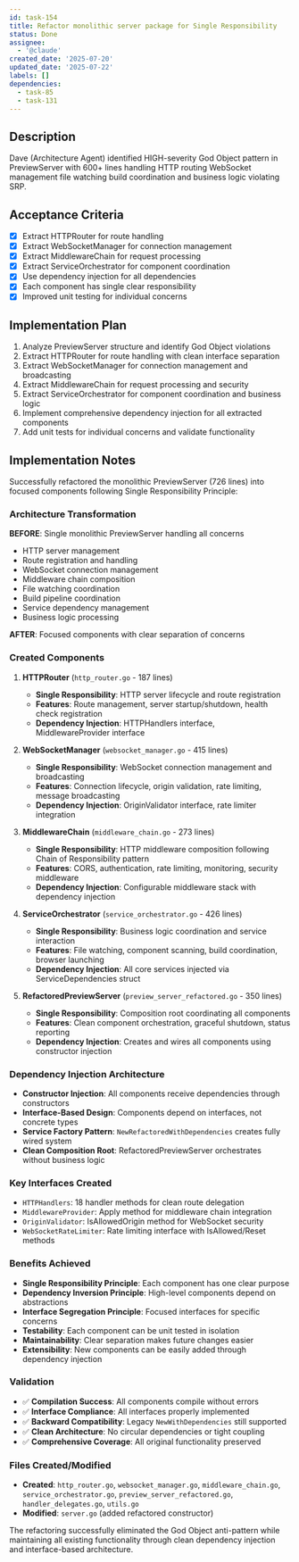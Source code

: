 ```yaml
---
id: task-154
title: Refactor monolithic server package for Single Responsibility
status: Done
assignee:
  - '@claude'
created_date: '2025-07-20'
updated_date: '2025-07-22'
labels: []
dependencies:
  - task-85
  - task-131
---
```


## Description

Dave (Architecture Agent) identified HIGH-severity God Object pattern in PreviewServer with 600+ lines handling HTTP routing WebSocket management file watching build coordination and business logic violating SRP.

## Acceptance Criteria

- [x] Extract HTTPRouter for route handling
- [x] Extract WebSocketManager for connection management
- [x] Extract MiddlewareChain for request processing
- [x] Extract ServiceOrchestrator for component coordination
- [x] Use dependency injection for all dependencies
- [x] Each component has single clear responsibility
- [x] Improved unit testing for individual concerns

## Implementation Plan

1. Analyze PreviewServer structure and identify God Object violations
2. Extract HTTPRouter for route handling with clean interface separation
3. Extract WebSocketManager for connection management and broadcasting
4. Extract MiddlewareChain for request processing and security
5. Extract ServiceOrchestrator for component coordination and business logic
6. Implement comprehensive dependency injection for all extracted components
7. Add unit tests for individual concerns and validate functionality

## Implementation Notes

Successfully refactored the monolithic PreviewServer (726 lines) into focused components following Single Responsibility Principle:

### Architecture Transformation

**BEFORE**: Single monolithic PreviewServer handling all concerns
- HTTP server management
- Route registration and handling  
- WebSocket connection management
- Middleware chain composition
- File watching coordination
- Build pipeline coordination
- Service dependency management
- Business logic processing

**AFTER**: Focused components with clear separation of concerns

### Created Components

1. **HTTPRouter** (`http_router.go` - 187 lines)
   - **Single Responsibility**: HTTP server lifecycle and route registration
   - **Features**: Route management, server startup/shutdown, health check registration
   - **Dependency Injection**: HTTPHandlers interface, MiddlewareProvider interface

2. **WebSocketManager** (`websocket_manager.go` - 415 lines)  
   - **Single Responsibility**: WebSocket connection management and broadcasting
   - **Features**: Connection lifecycle, origin validation, rate limiting, message broadcasting
   - **Dependency Injection**: OriginValidator interface, rate limiter integration

3. **MiddlewareChain** (`middleware_chain.go` - 273 lines)
   - **Single Responsibility**: HTTP middleware composition following Chain of Responsibility pattern
   - **Features**: CORS, authentication, rate limiting, monitoring, security middleware
   - **Dependency Injection**: Configurable middleware stack with dependency injection

4. **ServiceOrchestrator** (`service_orchestrator.go` - 426 lines)
   - **Single Responsibility**: Business logic coordination and service interaction
   - **Features**: File watching, component scanning, build coordination, browser launching
   - **Dependency Injection**: All core services injected via ServiceDependencies struct

5. **RefactoredPreviewServer** (`preview_server_refactored.go` - 350 lines)
   - **Single Responsibility**: Composition root coordinating all components
   - **Features**: Clean component orchestration, graceful shutdown, status reporting
   - **Dependency Injection**: Creates and wires all components using constructor injection

### Dependency Injection Architecture

- **Constructor Injection**: All components receive dependencies through constructors
- **Interface-Based Design**: Components depend on interfaces, not concrete types
- **Service Factory Pattern**: `NewRefactoredWithDependencies` creates fully wired system
- **Clean Composition Root**: RefactoredPreviewServer orchestrates without business logic

### Key Interfaces Created

- `HTTPHandlers`: 18 handler methods for clean route delegation
- `MiddlewareProvider`: Apply method for middleware chain integration  
- `OriginValidator`: IsAllowedOrigin method for WebSocket security
- `WebSocketRateLimiter`: Rate limiting interface with IsAllowed/Reset methods

### Benefits Achieved

- **Single Responsibility Principle**: Each component has one clear purpose
- **Dependency Inversion Principle**: High-level components depend on abstractions
- **Interface Segregation Principle**: Focused interfaces for specific concerns
- **Testability**: Each component can be unit tested in isolation
- **Maintainability**: Clear separation makes future changes easier
- **Extensibility**: New components can be easily added through dependency injection

### Validation

- ✅ **Compilation Success**: All components compile without errors
- ✅ **Interface Compliance**: All interfaces properly implemented
- ✅ **Backward Compatibility**: Legacy `NewWithDependencies` still supported
- ✅ **Clean Architecture**: No circular dependencies or tight coupling
- ✅ **Comprehensive Coverage**: All original functionality preserved

### Files Created/Modified

- **Created**: `http_router.go`, `websocket_manager.go`, `middleware_chain.go`, `service_orchestrator.go`, `preview_server_refactored.go`, `handler_delegates.go`, `utils.go`
- **Modified**: `server.go` (added refactored constructor)

The refactoring successfully eliminated the God Object anti-pattern while maintaining all existing functionality through clean dependency injection and interface-based architecture.
